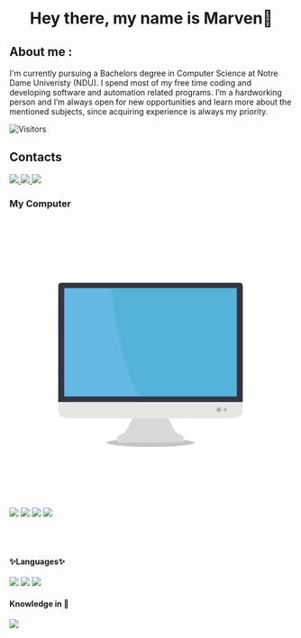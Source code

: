 <h1 align="center">Hey there, my name is Marven👋</h1>



<h2>
 About me :
</h2>
<p>
  I'm currently pursuing a Bachelors degree in Computer Science at Notre Dame Univeristy (NDU). I spend most of my free time coding and developing software and automation related programs. I’m a hardworking person and I’m always open for new opportunities and learn more about the mentioned subjects, since acquiring experience is always my priority. 
</p>

![Visitors](https://api.visitorbadge.io/api/visitors?path=https%3A%2F%2Fgithub.com%2FMarvenY&countColor=%23263759&style=flat-square)

<h2>
Contacts
</h2>
<a href="mailto:marven_younes@hotmail.com">
<img src="https://img.shields.io/badge/Microsoft_Outlook-0078D4?style=for-the-badge&logo=microsoft-outlook&logoColor=white" />
</a>
<a href = "https://www.instagram.com/marven_younes/">
 <img src = "https://img.shields.io/badge/Instagram-E4405F?style=for-the-badge&logo=instagram&logoColor=white">
</a>
<a href= "https://stackoverflow.com/users/14737401/always-greg">
 <img src = https://img.shields.io/badge/Stack_Overflow-FE7A16?style=for-the-badge&logo=stack-overflow&logoColor=white>
</a>
<h3>
My Computer
</h3>
<!-- My PC specs -->

<img src = "computer-design-template-19fcbb354d2bd7bde0059de2c0ac1cca_screen-removebg-preview.png" align = "center"/>
<p>
<img src = "https://img.shields.io/badge/lenovo%20laptop-E2231A?style=for-the-badge&logo=lenovo&logoColor=white"/>
<img src = "https://img.shields.io/badge/Windows-0078D6?style=for-the-badge&logo=windows&logoColor=white" />
<img src = "https://img.shields.io/badge/Intel%20Core_i7_10th-0071C5?style=for-the-badge&logo=intel&logoColor=white"/>
<img src = "https://img.shields.io/badge/NVIDIA-RTX2060-76B900?style=for-the-badge&logo=nvidia&logoColor=white"/>
 
 
</p>
<!-- Coding Languages -->

<br> </br>
<h4>
✨Languages✨
</h4>
<p>
<img src = "https://img.shields.io/badge/C%2B%2B-00599C?style=for-the-badge&logo=c%2B%2B&logoColor=white" />
<img src = "https://img.shields.io/badge/Python-FFD43B?style=for-the-badge&logo=python&logoColor=blue" />
<img src = "https://img.shields.io/badge/HTML5-E34F26?style=for-the-badge&logo=html5&logoColor=white"/>
</p>

<h4>
Knowledge in 🧠
</h4>
<p>
<img src = "https://img.shields.io/badge/OpenCV-27338e?style=for-the-badge&logo=OpenCV&logoColor=white"/>
</p>
